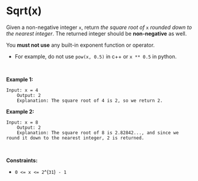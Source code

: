 # Sqrt(x)


Given a non-negative integer `x`, return *the square root of* `x`
*rounded down to the nearest integer*. The returned integer should be
**non-negative** as well.

You **must not use** any built-in exponent function or operator.

- For example, do not use `pow(x, 0.5)` in c++ or `x ** 0.5` in python.

 

**Example 1:**

    Input: x = 4
        Output: 2
        Explanation: The square root of 4 is 2, so we return 2.
        

**Example 2:**

    Input: x = 8
        Output: 2
        Explanation: The square root of 8 is 2.82842..., and since we round it down to the nearest integer, 2 is returned.
        

 

**Constraints:**

- `0 <= x <= 2`^(`31`)` - 1`
